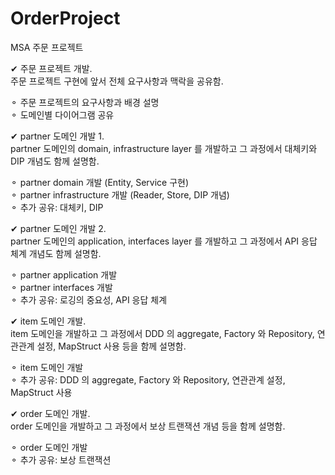 # OrderProject
MSA  주문 프로젝트

✔ 주문 프로젝트 개발.<br>
주문 프로젝트 구현에 앞서 전체 요구사항과 맥락을 공유함.

⚬ 주문 프로젝트의 요구사항과 배경 설명<br>
⚬ 도메인별 다이어그램 공유


✔ partner 도메인 개발 1.<br>
partner 도메인의 domain, infrastructure layer 를 개발하고 그 과정에서 대체키와 DIP 개념도 함께 설명함.

⚬ partner domain 개발 (Entity, Service 구현)<br>
⚬ partner infrastructure 개발 (Reader, Store, DIP 개념)<br>
⚬ 추가 공유: 대체키, DIP


✔ partner 도메인 개발 2.<br>
partner 도메인의 application, interfaces layer 를 개발하고 그 과정에서 API 응답 체계 개념도 함께 설명함.

⚬ partner application 개발<br>
⚬ partner interfaces 개발<br>
⚬ 추가 공유: 로깅의 중요성, API 응답 체계


✔ item 도메인 개발.<br>
item 도메인을 개발하고 그 과정에서 DDD 의 aggregate, Factory 와 Repository, 연관관계 설정, MapStruct 사용 등을 함께 설명함.

⚬ item 도메인 개발<br>
⚬ 추가 공유: DDD 의 aggregate, Factory 와 Repository, 연관관계 설정, MapStruct 사용


✔ order 도메인 개발.<br>
order 도메인을 개발하고 그 과정에서 보상 트랜잭션 개념 등을 함께 설명함.

⚬ order 도메인 개발<br>
⚬ 추가 공유: 보상 트랜잭션
